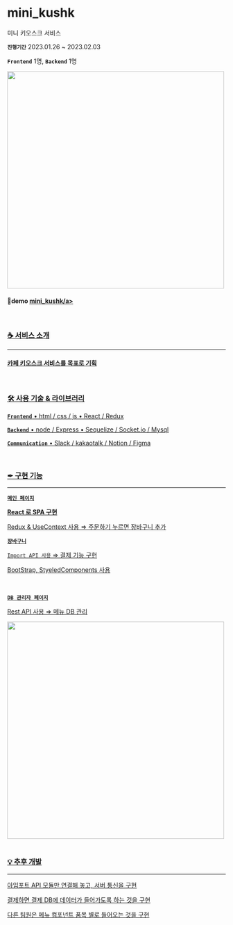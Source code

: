 ﻿# mini_kushk
미니 키오스크 서비스


**`진행기간`**  2023.01.26 ~ 2023.02.03

**`Frontend`** 1명, **`Backend`** 1명

<img src="https://user-images.githubusercontent.com/116782319/226572885-6080c1c1-4b33-4e6c-9d52-9bc988fb9efe.png" width="500" align="center" />
<h4>🔗demo <a href="http://49.50.172.207:3001/">mini_kushk/a></h4>
   
   <br/>
<h3>☕ 서비스 소개</h3>
<hr />
<h4>카페 키오스크 서비스를 목표로 기획 </h4>


   <br/>
<h3>🛠️ 사용 기술 & 라이브러리</h3>

**`Frontend`**
• html / css / js 
• React / Redux


**`Backend`**
• node / Express
• Sequelize / Socket.io / Mysql

   
**`Communication`**
• Slack / kakaotalk / Notion / Figma


   <br/>
<h3>✒ 구현 기능</h3>
<hr />

   
**`메인 페이지`**

**React 로 SPA 구현**

Redux & UseContext 사용 ⇒ 주문하기 누르면 장바구니 추가
<br />

 **`장바구니`**
   
`Import API 사용` ⇒ 결제 기능 구현

BootStrap, StyeledComponents 사용
   
   <br />
   
   
**`DB 관리자 페이지`**

 Rest API 사용 ⇒ 메뉴 DB 관리
   
 <img src="https://user-images.githubusercontent.com/116782319/226573602-c6c89351-3c02-48aa-b6fb-bbc607521809.png" width="500" align="center" />  
   <br />



   <br/>
<h3>💡 추후 개발</h3>
<hr />

아임포트 API 모듈만 연결해 놓고, 서버 통신을 구현

결제하면 결제 DB에 데이터가 들어가도록 하는 것을 구현

다른 팀원은 메뉴 컴포넌트 품목 별로 들어오는 것을 구현
